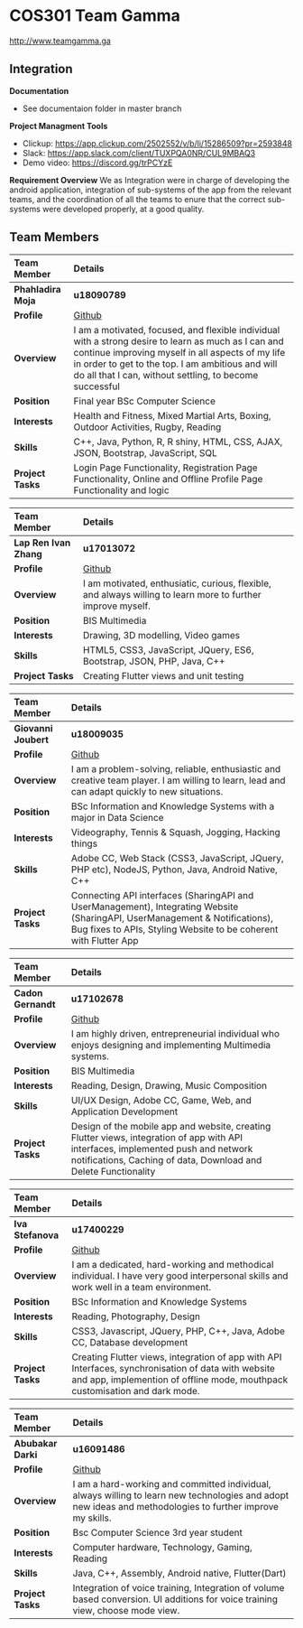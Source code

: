 # COS301 Team Gamma
<http://www.teamgamma.ga>

## **Integration**

**Documentation**
* See documentaion folder in master branch

**Project Managment Tools**
* Clickup: https://app.clickup.com/2502552/v/b/li/15286509?pr=2593848
* Slack: https://app.slack.com/client/TUXPQA0NR/CUL9MBAQ3
* Demo video: https://discord.gg/trPCYzE

**Requirement Overview**
We as Integration were in charge of developing the android application, integration of sub-systems of the app from the relevant teams, 
and the coordination of all the teams to enure that the correct sub-systems were developed properly, at a good quality.
## **Team Members**

|Team Member | Details | 
| :---         | :---         |  
|**Phahladira Moja**|    **u18090789**   |
|**Profile** |[Github](https://phahla.github.io/)|
|**Overview**|I am a motivated, focused, and flexible individual with a strong desire to learn as much as I can and continue improving myself in all aspects of my life in order to get to the top. I am ambitious and will do all that I can, without settling, to become successful|
|**Position** |Final year BSc Computer Science|
|**Interests** |Health and Fitness, Mixed Martial Arts, Boxing, Outdoor Activities, Rugby, Reading|
|**Skills**|C++, Java, Python, R, R shiny,  HTML, CSS, AJAX, JSON, Bootstrap, JavaScript, SQL|
|**Project Tasks**| Login Page Functionality, Registration Page Functionality, Online and Offline Profile Page Functionality and logic |

|Team Member | Details | 
| :---         | :---         |  
|**Lap Ren Ivan Zhang**|    **u17013072**   |
|**Profile** |[Github](https://lirenivanzhang.github.io/)|
|**Overview**| I am motivated, enthusiatic, curious, flexible, and always willing to learn more to further improve myself. |
|**Position** | BIS Multimedia |
|**Interests** | Drawing, 3D modelling, Video games |
|**Skills**| HTML5, CSS3, JavaScript, JQuery, ES6, Bootstrap, JSON, PHP, Java, C++| 
|**Project Tasks**| Creating Flutter views and unit testing |

|Team Member | Details | 
| :---         | :---         |  
|**Giovanni Joubert**|    **u18009035**   |
|**Profile** |[Github](https://gjcsup.github.io/)|
|**Overview**| I am a problem-solving, reliable, enthusiastic and creative team player. I am willing to learn, lead and can adapt quickly to new situations. |
|**Position** | BSc Information and Knowledge Systems with a major in Data Science |
|**Interests** | Videography, Tennis & Squash, Jogging, Hacking things |
|**Skills**| Adobe CC, Web Stack (CSS3, JavaScript, JQuery, PHP etc), NodeJS, Python, Java, Android Native, C++| 
|**Project Tasks**| Connecting API interfaces (SharingAPI and UserManagement), Integrating Website (SharingAPI, UserManagement & Notifications), Bug fixes to APIs, Styling Website to be coherent with Flutter App |

|Team Member | Details | 
| :---         | :---         |   
|**Cadon Gernandt**|    **u17102678**   |
|**Profile** |[Github](https://cadongernandt.github.io/)|
|**Overview**|I am highly driven, entrepreneurial individual who enjoys designing and implementing Multimedia systems.|
|**Position** |BIS Multimedia|
|**Interests**|Reading, Design, Drawing, Music Composition|
|**Skills**|UI/UX Design, Adobe CC, Game, Web, and Application Development|
|**Project Tasks**| Design of the mobile app and website, creating Flutter views, integration of app with API interfaces, implemented push and network notifications, Caching of data, Download and Delete Functionality|

|Team Member | Details | 
| :---         | :---         |   
|**Iva Stefanova**|    **u17400229**   |
|**Profile** |[Github](https://IvaKStefanova.github.io/)|
|**Overview**| I am a dedicated, hard-working and methodical individual. I have very good interpersonal skills and work well in a team environment. |
|**Position** | BSc Information and Knowledge Systems |
|**Interests** | Reading, Photography, Design |
|**Skills**| CSS3, Javascript, JQuery, PHP, C++, Java, Adobe CC, Database development |
|**Project Tasks**| Creating Flutter views, integration of app with API Interfaces, synchronisation of data with website and app, implemention of offline mode, mouthpack customisation and dark mode.  |


|Team Member | Details | 
| :---         | :---         |   
|**Abubakar Darki**|    **u16091486**   |
|**Profile** |[Github](https://Abu-22.github.io)|
|**Overview**| I am a hard-working and committed individual, always willing to learn new technologies and adopt new ideas and methodologies to further improve my skills.   |
|**Position** |Bsc Computer Science 3rd year student|
|**Interests** |Computer hardware, Technology, Gaming, Reading|
|**Skills**|Java, C++, Assembly, Android native, Flutter(Dart)|
|**Project Tasks**|Integration of voice training, Integration of volume based conversion. UI additions for voice training view, choose mode view.  |

